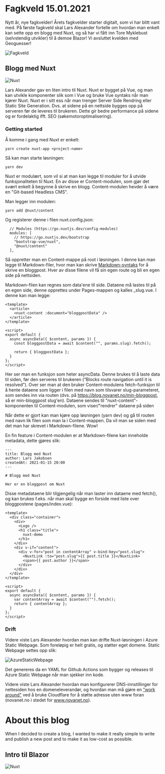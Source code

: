 # Fagkveld 15.01.2021

Nytt år, nye fagkvelder! Årets fagkvelder starter digitalt, som vi har blitt vant med. På første fagkveld skal Lars Alexander fortelle om hvordan man enkelt kan sette opp en blogg med Nuxt, og så har vi fått inn Tore Myklebust (selvstendig utvikler) til å demoe Blazor! Vi avsluttet kvelden med Geoguesser!

![Fagkveld](https://github.com/novanet/fagkvelder/blob/master/docs/20210115/content/fagkveld3.png)

## Blogg med Nuxt

![Nuxt](https://github.com/novanet/fagkvelder/blob/master/docs/20210115/content/fagkveld4.png)

Lars Alexander gav en liten intro til Nuxt. Nuxt er bygget på Vue, og man kan utvikle komponenter slik som i Vue og bruke Vue syntaks når man kjører Nuxt. Nuxt er i sitt ess når man trenger Server Side Rendring eller Static Site Generation. Dvs. at sidene på en nettside bygges opp på serveren før de leveres til brukeren. Dette gir bedre performance på sidene og er fordelaktig ifft. SEO (søkemotoroptimalisering).

### Getting started

Å komme i gang med Nuxt er enkelt:

```
yarn create nuxt-app <project-name>
```

Så kan man starte løsningen:

```
yarn dev
```

Nuxt er modulært, som vil si at man kan legge til moduler for å utvide funksjonaliteten til Nuxt. En av disse er Content-modulen, som gjør det svært enkelt å begynne å skrive en blogg. Content-modulen hevder å være en "Git-based Headless CMS".

Man legger inn modulen:

```
yarn add @nuxt/content
```

Og registerer denne i filen nuxt.config.json:

```
  // Modules (https://go.nuxtjs.dev/config-modules)
  modules: [
    // https://go.nuxtjs.dev/bootstrap
    "bootstrap-vue/nuxt",
    "@nuxt/content"
  ],
```

Så oppretter man en Content-mappe på root i løsningen. I denne kan man legge til Markdown-filer, hvor man kan skrive [Markdown-syntaks](https://github.com/adam-p/markdown-here/wiki/Markdown-Cheatsheet) for å skrive en bloggpost. Hver av disse filene vil få sin egen route og bli en egen side på nettsiden.

Markdown-filen kan regnes som data'ene til side. Dataene må lastes til på en egen side, denne opprettes under Pages-mappen og kalles \_slug.vue. I denne kan man legge:

```
<template>
  <article>
    <nuxt-content :document="bloggpostData" />
  </article>
</template>

<script>
export default {
  async asyncData({ $content, params }) {
    const bloggpostData = await $content("", params.slug).fetch();

    return { bloggpostData };
  }
};
</script>

```

Her ser man en funksjon som heter asyncData. Denne brukes til å laste data til siden, før den serveres til brukeren (“Blocks route navigation until it is resolved”). Over ser man at den bruker Content-modulens fetch-funksjon til å hente dataene som ligger i filen med navn som tilsvarer slug-parameteret, som sendes inn via routen (dvs. på https://blog.novanet.no/min-bloggpost, så er min-bloggpost slug'en). Dataene sendes til "nuxt-content"-komponenten til Content-modulen, som viser/"rendrer" dataene på siden

Når dette er gjort kan man kjøre opp løsningen (yarn dev) og gå til routen med navn lik filen som man la i Content-mappen. Da vil man se siden med det man har skrevet i Markdown-filene. Wow!

En fin feature i Content-modulen er at Markdown-filene kan inneholde metadata, dette gjøres slik:

```
---
title: Blogg med Nuxt
author: Lars Jakobsen
createdAt: 2021-01-15 20:00
---

# Blogg med Nuxt

Her er en bloggpost om Nuxt
```

Disse metadataene blir tilgjengelig når man laster inn dataene med fetch(), og kan brukes f.eks. når man skal bygge en forside med liste over bloggpostene (pages/index.vue):

```
<template>
  <div class="container">
    <div>
      <Logo />
      <h1 class="title">
        nuxt-demo
      </h1>
    </div>
    <div v-if="content">
      <div v-for="post in contentArray" v-bind:key="post.slug">
        <NuxtLink :to="post.slug">{{ post.title }}</NuxtLink>
        <span>{{ post.author }}</span>
      </div>
    </div>
  </div>
</template>

<script>
export default {
  async asyncData({ $content, params }) {
    var contentArray = await $content("").fetch();
    return { contentArray };
  }
};
</script>
```

### Drift

Videre viste Lars Alexander hvordan man kan drifte Nuxt-løsningen i Azure Static Webpage. Som foreløpig er helt gratis, og støtter eget domene. Static Webpage settes opp slik:

![AzureStaticWebpage](https://github.com/novanet/fagkvelder/blob/master/docs/20210115/content/staticwebpage.png)

Det genereres da en YAML for Github Actions som bygger og releases til Azure Static Webpage når man sjekker inn kode.

Videre viste Lars Alexander hvordan man konfigurerer DNS-innstillinger for nettesiden hos en domeneleverandør, og hvordan man må gjøre en ["work around"](https://burkeholland.github.io/posts/static-app-root-domain/) ved å bruke Cloudflare for å støtte adresse uten www foran (novanet.no i stedet for www.novanet.no).

# About this blog

When I decided to create a blog, I wanted to make it really simple to write and publish a new post and to make it as low-cost as possible.

## Intro til Blazor

![Nuxt](https://github.com/novanet/fagkvelder/blob/master/docs/20210115/content/fagkveld1.png)
